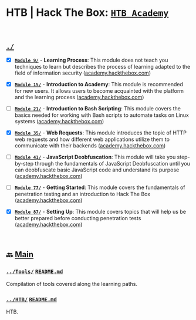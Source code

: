 # HTB | Hack The Box: [`HTB Academy`](README.md)


<br>

## [`./`](./)

- [x] [**`Module 9/`**](Module%209/) - **Learning Process**: This module does not teach you techniques to learn but describes the process of learning adapted to the field of information security ([academy.hackthebox.com](https://academy.hackthebox.com/module/details/9))
- [x] [**`Module 15/`**](Module%2015/) - **Introduction to Academy**: This module is recommended for new users. It allows users to become acquainted with the platform and the learning process ([academy.hackthebox.com](https://academy.hackthebox.com/module/details/15))
- [ ] [**`Module 21/`**](Module%2021/) - **Introduction to Bash Scripting**: This module covers the basics needed for working with Bash scripts to automate tasks on Linux systems ([academy.hackthebox.com](https://academy.hackthebox.com/module/details/21))
- [x] [**`Module 35/`**](Module%2035/) - **Web Requests**: This module introduces the topic of HTTP web requests and how different web applications utilize them to communicate with their backends ([academy.hackthebox.com](https://academy.hackthebox.com/module/details/35))
- [ ] [**`Module 41/`**](Academy/Module%2041/) - **JavaScript Deobfuscation**: This module will take you step-by-step through the fundamentals of JavaScript Deobfuscation until you can deobfuscate basic JavaScript code and understand its purpose ([academy.hackthebox.com](https://academy.hackthebox.com/module/details/41))
- [ ] [**`Module 77/`**](Module%2077/) - **Getting Started**: This module covers the fundamentals of penetration testing and an introduction to Hack The Box ([academy.hackthebox.com](https://academy.hackthebox.com/module/details/77))
- [x] [**`Module 87/`**](Module%2087/) - **Setting Up**: This module covers topics that will help us be better prepared before conducting penetration tests ([academy.hackthebox.com](https://academy.hackthebox.com/module/details/87))


<br>

## 🔙 [Main](../README.md)

### [`../Tools/`](../Tools/) [`README.md`](../Tools/README.md)

Compilation of tools covered along the learning paths.

### [`../HTB/`](HTB/) [`README.md`](../HTB/README.md)

HTB.




